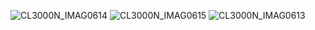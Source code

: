 
![CL3000N_IMAG0614](https://github.com/DiplomInformatikerFranzHoepfinger/Matrix-Display-Boards/assets/37779037/5a7ef140-c278-4419-b628-10da51f59beb)
![CL3000N_IMAG0615](https://github.com/DiplomInformatikerFranzHoepfinger/Matrix-Display-Boards/assets/37779037/bb1ac31b-f259-4347-8339-df3ed6e9d899)
![CL3000N_IMAG0613](https://github.com/DiplomInformatikerFranzHoepfinger/Matrix-Display-Boards/assets/37779037/bb3d3db6-0df8-4523-a62e-b1b5627aeee1)
